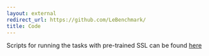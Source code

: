```yaml
---
layout: external
redirect_url: https://github.com/LeBenchmark/
title: Code 
---
```


Scripts for running the tasks with pre-trained SSL can be found [here](https://github.com/LeBenchmark/)

